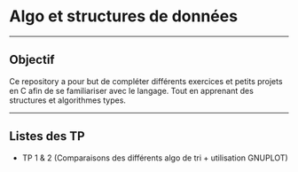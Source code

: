 # Algo et structures de données
- - -

## Objectif
Ce repository a pour but de compléter différents exercices et petits projets
en C afin de se familiariser avec le langage.
Tout en apprenant des structures et algorithmes types.
- - -

## Listes des TP

- TP 1 & 2 (Comparaisons des différents algo de tri + utilisation GNUPLOT)